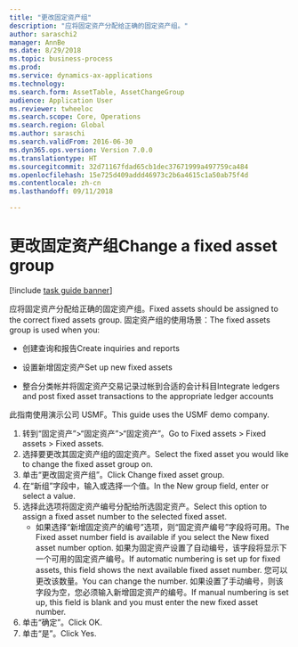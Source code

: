 ```yaml
--- 
title: "更改固定资产组"
description: "应将固定资产分配给正确的固定资产组。"
author: saraschi2
manager: AnnBe
ms.date: 8/29/2018
ms.topic: business-process
ms.prod: 
ms.service: dynamics-ax-applications
ms.technology: 
ms.search.form: AssetTable, AssetChangeGroup
audience: Application User
ms.reviewer: twheeloc
ms.search.scope: Core, Operations
ms.search.region: Global
ms.author: saraschi
ms.search.validFrom: 2016-06-30
ms.dyn365.ops.version: Version 7.0.0
ms.translationtype: HT
ms.sourcegitcommit: 32d71167fdad65cb1dec37671999a497759ca484
ms.openlocfilehash: 15e725d409addd46973c2b6a4615c1a50ab75f4d
ms.contentlocale: zh-cn
ms.lasthandoff: 09/11/2018

---
```

# <a name="change-a-fixed-asset-group"></a><span data-ttu-id="9d9a0-103">更改固定资产组</span><span class="sxs-lookup"><span data-stu-id="9d9a0-103">Change a fixed asset group</span></span>

[!include [task guide banner](../../includes/task-guide-banner.md)]

<span data-ttu-id="9d9a0-104">应将固定资产分配给正确的固定资产组。</span><span class="sxs-lookup"><span data-stu-id="9d9a0-104">Fixed assets should be assigned to the correct fixed assets group.</span></span> <span data-ttu-id="9d9a0-105">固定资产组的使用场景：</span><span class="sxs-lookup"><span data-stu-id="9d9a0-105">The fixed assets group is used when you:</span></span>

 - <span data-ttu-id="9d9a0-106">创建查询和报告</span><span class="sxs-lookup"><span data-stu-id="9d9a0-106">Create inquiries and reports</span></span>

 - <span data-ttu-id="9d9a0-107">设置新增固定资产</span><span class="sxs-lookup"><span data-stu-id="9d9a0-107">Set up new fixed assets</span></span>

 - <span data-ttu-id="9d9a0-108">整合分类帐并将固定资产交易记录过帐到合适的会计科目</span><span class="sxs-lookup"><span data-stu-id="9d9a0-108">Integrate ledgers and post fixed asset transactions to the appropriate ledger accounts</span></span>

<span data-ttu-id="9d9a0-109">此指南使用演示公司 USMF。</span><span class="sxs-lookup"><span data-stu-id="9d9a0-109">This guide uses the USMF demo company.</span></span>

1. <span data-ttu-id="9d9a0-110">转到“固定资产”>“固定资产”>“固定资产”。</span><span class="sxs-lookup"><span data-stu-id="9d9a0-110">Go to Fixed assets > Fixed assets > Fixed assets.</span></span>
2. <span data-ttu-id="9d9a0-111">选择要更改其固定资产组的固定资产。</span><span class="sxs-lookup"><span data-stu-id="9d9a0-111">Select the fixed asset you would like to change the fixed asset group on.</span></span>
3. <span data-ttu-id="9d9a0-112">单击“更改固定资产组”。</span><span class="sxs-lookup"><span data-stu-id="9d9a0-112">Click Change fixed asset group.</span></span>
4. <span data-ttu-id="9d9a0-113">在“新组”字段中，输入或选择一个值。</span><span class="sxs-lookup"><span data-stu-id="9d9a0-113">In the New group field, enter or select a value.</span></span>
5. <span data-ttu-id="9d9a0-114">选择此选项将固定资产编号分配给所选固定资产。</span><span class="sxs-lookup"><span data-stu-id="9d9a0-114">Select this option to assign a fixed asset number to the selected fixed asset.</span></span>
    * <span data-ttu-id="9d9a0-115">如果选择“新增固定资产的编号”选项，则“固定资产编号”字段将可用。</span><span class="sxs-lookup"><span data-stu-id="9d9a0-115">The Fixed asset number field is available if you select the New fixed asset number option.</span></span>   <span data-ttu-id="9d9a0-116">如果为固定资产设置了自动编号，该字段将显示下一个可用的固定资产编号。</span><span class="sxs-lookup"><span data-stu-id="9d9a0-116">If automatic numbering is set up for fixed assets, this field shows the next available fixed asset number.</span></span> <span data-ttu-id="9d9a0-117">您可以更改该数量。</span><span class="sxs-lookup"><span data-stu-id="9d9a0-117">You can change the number.</span></span>   <span data-ttu-id="9d9a0-118">如果设置了手动编号，则该字段为空，您必须输入新增固定资产的编号。</span><span class="sxs-lookup"><span data-stu-id="9d9a0-118">If manual numbering is set up, this field is blank and you must enter the new fixed asset number.</span></span>     
6. <span data-ttu-id="9d9a0-119">单击“确定”。</span><span class="sxs-lookup"><span data-stu-id="9d9a0-119">Click OK.</span></span>
7. <span data-ttu-id="9d9a0-120">单击“是”。</span><span class="sxs-lookup"><span data-stu-id="9d9a0-120">Click Yes.</span></span>


